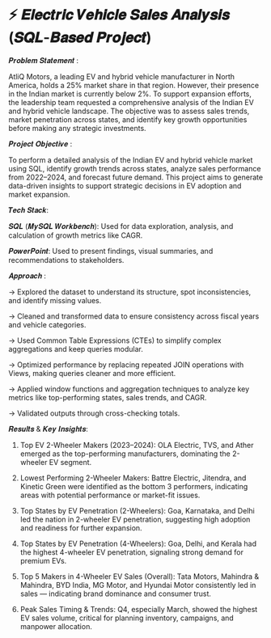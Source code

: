 # ⚡ 𝑬𝒍𝒆𝒄𝒕𝒓𝒊𝒄 𝑽𝒆𝒉𝒊𝒄𝒍𝒆 𝑺𝒂𝒍𝒆𝒔 𝑨𝒏𝒂𝒍𝒚𝒔𝒊𝒔 (𝑺𝑸𝑳-𝑩𝒂𝒔𝒆𝒅 𝑷𝒓𝒐𝒋𝒆𝒄𝒕)

𝑷𝒓𝒐𝒃𝒍𝒆𝒎 𝑺𝒕𝒂𝒕𝒆𝒎𝒆𝒏𝒕 :

AtliQ Motors, a leading EV and hybrid vehicle manufacturer in North America, holds a 25% market share in that region. However, their presence in the Indian market is currently below 2%. To support expansion efforts, the leadership team requested a comprehensive analysis of the Indian EV and hybrid vehicle landscape. The objective was to assess sales trends, market penetration across states, and identify key growth opportunities before making any strategic investments. 

𝑷𝒓𝒐𝒋𝒆𝒄𝒕 𝑶𝒃𝒋𝒆𝒄𝒕𝒊𝒗𝒆 : 

To perform a detailed analysis of the Indian EV and hybrid vehicle market using SQL, identify growth trends across states, analyze sales performance from 2022–2024, and forecast future demand. This project aims to generate data-driven insights to support strategic decisions in EV adoption and market expansion.

𝑻𝒆𝒄𝒉 𝑺𝒕𝒂𝒄𝒌:

𝑺𝑸𝑳 (𝑴𝒚𝑺𝑸𝑳 𝑾𝒐𝒓𝒌𝒃𝒆𝒏𝒄𝒉): Used for data exploration, analysis, and calculation of growth metrics like CAGR.

𝑷𝒐𝒘𝒆𝒓𝑷𝒐𝒊𝒏𝒕: Used to present findings, visual summaries, and recommendations to stakeholders.

𝑨𝒑𝒑𝒓𝒐𝒂𝒄𝒉 :

-> Explored the dataset to understand its structure, spot inconsistencies, and identify missing values.

-> Cleaned and transformed data to ensure consistency across fiscal years and vehicle categories.

-> Used Common Table Expressions (CTEs) to simplify complex aggregations and keep queries modular.

-> Optimized performance by replacing repeated JOIN operations with Views, making queries cleaner and more efficient.

-> Applied window functions and aggregation techniques to analyze key metrics like top-performing states, sales trends, and CAGR.

-> Validated outputs through cross-checking totals.

𝑹𝒆𝒔𝒖𝒍𝒕𝒔 & 𝑲𝒆𝒚 𝑰𝒏𝒔𝒊𝒈𝒉𝒕𝒔:

1. Top EV 2-Wheeler Makers (2023–2024):
OLA Electric, TVS, and Ather emerged as the top-performing manufacturers, dominating the 2-wheeler EV segment.

2. Lowest Performing 2-Wheeler Makers:
Battre Electric, Jitendra, and Kinetic Green were identified as the bottom 3 performers, indicating areas with potential performance or market-fit issues.

3. Top States by EV Penetration (2-Wheelers):
Goa, Karnataka, and Delhi led the nation in 2-wheeler EV penetration, suggesting high adoption and readiness for further expansion.

4. Top States by EV Penetration (4-Wheelers):
Goa, Delhi, and Kerala had the highest 4-wheeler EV penetration, signaling strong demand for premium EVs.

5. Top 5 Makers in 4-Wheeler EV Sales (Overall):
Tata Motors, Mahindra & Mahindra, BYD India, MG Motor, and Hyundai Motor consistently led in sales — indicating brand dominance and consumer trust.

6. Peak Sales Timing & Trends:
Q4, especially March, showed the highest EV sales volume, critical for planning inventory, campaigns, and manpower allocation.








